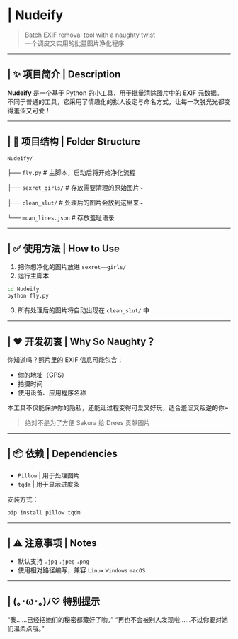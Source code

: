 # | Nudeify

> Batch EXIF removal tool with a naughty twist  
> 一个调皮又实用的批量图片净化程序

---

## | ✨ 项目简介 | Description

**Nudeify** 是一个基于 Python 的小工具，用于批量清除图片中的 EXIF 元数据。  
不同于普通的工具，它采用了情趣化的拟人设定与命名方式，让每一次脱光光都变得羞涩又可爱！

---

## | 📁 项目结构 | Folder Structure

`Nudeify/`

├── `fly.py` # 主脚本，启动后将开始净化流程

├── `sexret_girls/` # 存放需要清理的原始图片~

├── `clean_slut/` # 处理后的图片会放到这里来~

└── `moan_lines.json` # 存放羞耻语录

---

## | ✅ 使用方法 | How to Use

1. 把你想净化的图片放进 `sexret——girls/`
2. 运行主脚本

```bash
cd Nudeify
python fly.py
```

3. 所有处理后的图片将自动出现在 `clean_slut/` 中

---

## | ❤️  开发初衷 | Why So Naughty？

你知道吗？照片里的 EXIF 信息可能包含：

- 你的地址（GPS）
- 拍摄时间
- 使用设备、应用程序名称

本工具不仅能保护你的隐私，还能让过程变得可爱又好玩，适合羞涩又叛逆的你~

> 绝对不是为了方便 Sakura 给 Drees 贡献图片

---

## | 📦 依赖 | Dependencies

- `Pillow` | 用于处理图片
- `tqdm` | 用于显示进度条

安装方式：

```bash
pip install pillow tqdm
```

---

## | ⚠️ 注意事项 | Notes

- 默认支持 `.jpg` `.jpeg` `.png`
- 使用相对路径编写，兼容 `Linux` `Windows` `macOS`

---

## | (｡･ω･｡)ﾉ♡ 特别提示

“我……已经把她们的秘密都藏好了哟。”
“再也不会被别人发现啦……不过你要对她们温柔点哦。”
